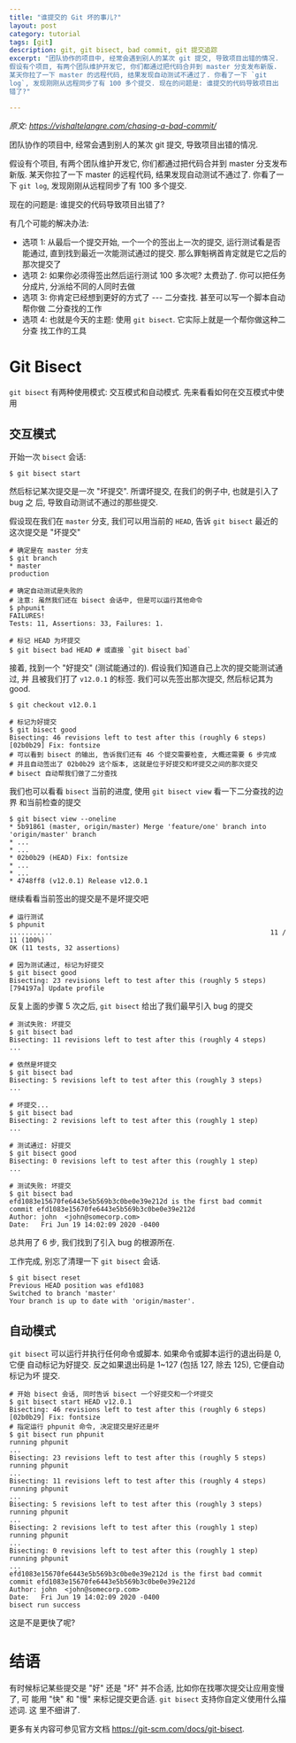 ```yaml
---
title: "谁提交的 Git 坏的事儿?"
layout: post
category: tutorial
tags: [git]
description: git, git bisect, bad commit, git 提交追踪
excerpt: "团队协作的项目中, 经常会遇到别人的某次 git 提交, 导致项目出错的情况.
假设有个项目, 有两个团队维护开发它, 你们都通过把代码合并到 master 分支发布新版.
某天你拉了一下 master 的远程代码, 结果发现自动测试不通过了. 你看了一下 `git
log`, 发现刚刚从远程同步了有 100 多个提交. 现在的问题是: 谁提交的代码导致项目出
错了?"

---
```


_原文: <https://vishaltelangre.com/chasing-a-bad-commit/>_

团队协作的项目中, 经常会遇到别人的某次 git 提交, 导致项目出错的情况.

假设有个项目, 有两个团队维护开发它, 你们都通过把代码合并到 master 分支发布新版.
某天你拉了一下 master 的远程代码, 结果发现自动测试不通过了. 你看了一下 `git
log`, 发现刚刚从远程同步了有 100 多个提交.

现在的问题是: 谁提交的代码导致项目出错了?

有几个可能的解决办法:

- 选项 1: 从最后一个提交开始, 一个一个的签出上一次的提交, 运行测试看是否能通过,
  直到找到最近一次能测试通过的提交. 那么罪魁祸首肯定就是它之后的那次提交了
- 选项 2: 如果你必须得签出然后运行测试 100 多次呢? 太费劲了. 你可以把任务分成片,
  分派给不同的人同时去做
- 选项 3: 你肯定已经想到更好的方式了 --- 二分查找. 甚至可以写一个脚本自动帮你做
  二分查找的工作
- 选项 4: 也就是今天的主题: 使用 `git bisect`. 它实际上就是一个帮你做这种二分查
  找工作的工具

# Git Bisect

`git bisect` 有两种使用模式: 交互模式和自动模式. 先来看看如何在交互模式中使用

## 交互模式

开始一次 `bisect` 会话:

```shell
$ git bisect start
```

然后标记某次提交是一次 "坏提交". 所谓坏提交, 在我们的例子中, 也就是引入了 bug 之
后, 导致自动测试不通过的那些提交.

假设现在我们在 `master` 分支, 我们可以用当前的 `HEAD`, 告诉 `git bisect` 最近的
这次提交是 "坏提交"

```shell
# 确定是在 master 分支
$ git branch
* master
production

# 确定自动测试是失败的
# 注意: 虽然我们还在 bisect 会话中, 但是可以运行其他命令
$ phpunit
FAILURES!
Tests: 11, Assertions: 33, Failures: 1.

# 标记 HEAD 为坏提交
$ git bisect bad HEAD # 或直接 `git bisect bad`
```

接着, 找到一个 "好提交" (测试能通过的). 假设我们知道自己上次的提交能测试通过, 并
且被我们打了 `v12.0.1` 的标签. 我们可以先签出那次提交, 然后标记其为 good.

```shell
$ git checkout v12.0.1

# 标记为好提交
$ git bisect good
Bisecting: 46 revisions left to test after this (roughly 6 steps)
[02b0b29] Fix: fontsize
# 可以看到 bisect 的输出, 告诉我们还有 46 个提交需要检查, 大概还需要 6 步完成
# 并且自动签出了 02b0b29 这个版本, 这就是位于好提交和坏提交之间的那次提交
# bisect 自动帮我们做了二分查找
```

我们也可以看看 `bisect` 当前的进度, 使用 `git bisect view` 看一下二分查找的边界
和当前检查的提交

```shell
$ git bisect view --oneline
* 5b91861 (master, origin/master) Merge 'feature/one' branch into 'origin/master' branch
* ...
* ...
* 02b0b29 (HEAD) Fix: fontsize
* ...
* ...
* 4748ff8 (v12.0.1) Release v12.0.1
```


继续看看当前签出的提交是不是坏提交吧

```shell
# 运行测试
$ phpunit
...........                                                       11 / 11 (100%)
OK (11 tests, 32 assertions)

# 因为测试通过, 标记为好提交
$ git bisect good
Bisecting: 23 revisions left to test after this (roughly 5 steps)
[794197a] Update profile
```

反复上面的步骤 5 次之后, `git bisect` 给出了我们最早引入 bug 的提交

```shell
# 测试失败: 坏提交
$ git bisect bad
Bisecting: 11 revisions left to test after this (roughly 4 steps)
...

# 依然是坏提交
$ git bisect bad
Bisecting: 5 revisions left to test after this (roughly 3 steps)
...

# 坏提交...
$ git bisect bad
Bisecting: 2 revisions left to test after this (roughly 1 step)
...

# 测试通过: 好提交
$ git bisect good
Bisecting: 0 revisions left to test after this (roughly 1 step)
...

# 测试失败: 坏提交
$ git bisect bad
efd1083e15670fe6443e5b569b3c0be0e39e212d is the first bad commit
commit efd1083e15670fe6443e5b569b3c0be0e39e212d
Author: john  <john@somecorp.com>
Date:   Fri Jun 19 14:02:09 2020 -0400
```

总共用了 6 步, 我们找到了引入 bug 的根源所在.

工作完成, 别忘了清理一下 `git bisect` 会话.

```shell
$ git bisect reset
Previous HEAD position was efd1083
Switched to branch 'master'
Your branch is up to date with 'origin/master'.
```

## 自动模式

`git bisect` 可以运行并执行任何命令或脚本. 如果命令或脚本运行的退出码是 0, 它便
自动标记为好提交. 反之如果退出码是 1~127 (包括 127, 除去 125), 它便自动标记为坏
提交.

```shell
# 开始 bisect 会话, 同时告诉 bisect 一个好提交和一个坏提交
$ git bisect start HEAD v12.0.1
Bisecting: 46 revisions left to test after this (roughly 6 steps)
[02b0b29] Fix: fontsize
# 指定运行 phpunit 命令, 决定提交是好还是坏
$ git bisect run phpunit
running phpunit
...
Bisecting: 23 revisions left to test after this (roughly 5 steps)
running phpunit
...
Bisecting: 11 revisions left to test after this (roughly 4 steps)
running phpunit
...
Bisecting: 5 revisions left to test after this (roughly 3 steps)
running phpunit
...
Bisecting: 2 revisions left to test after this (roughly 1 step)
running phpunit
...
Bisecting: 0 revisions left to test after this (roughly 1 step)
running phpunit
...
efd1083e15670fe6443e5b569b3c0be0e39e212d is the first bad commit
commit efd1083e15670fe6443e5b569b3c0be0e39e212d
Author: john  <john@somecorp.com>
Date:   Fri Jun 19 14:02:09 2020 -0400
bisect run success
```

这是不是更快了呢?

# 结语

有时候标记某些提交是 "好" 还是 "坏" 并不合适, 比如你在找哪次提交让应用变慢了, 可
能用 "快" 和 "慢" 来标记提交更合适. `git bisect` 支持你自定义使用什么描述词. 这
里不细讲了.

更多有关内容可参见官方文档 <https://git-scm.com/docs/git-bisect>.
